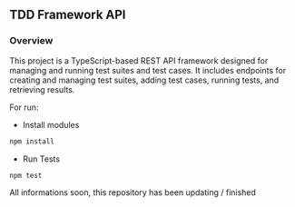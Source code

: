 ## TDD Framework API

### Overview

This project is a TypeScript-based REST API framework designed for managing and running test suites and test cases. It includes endpoints for creating and managing test suites, adding test cases, running tests, and retrieving results.

For run:

- Install modules

```bash
npm install
```

- Run Tests

```bash
npm test
```

All informations soon, this repository has been updating / finished
